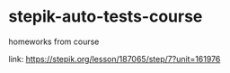 # stepik-auto-tests-course
homeworks from course

link: https://stepik.org/lesson/187065/step/7?unit=161976